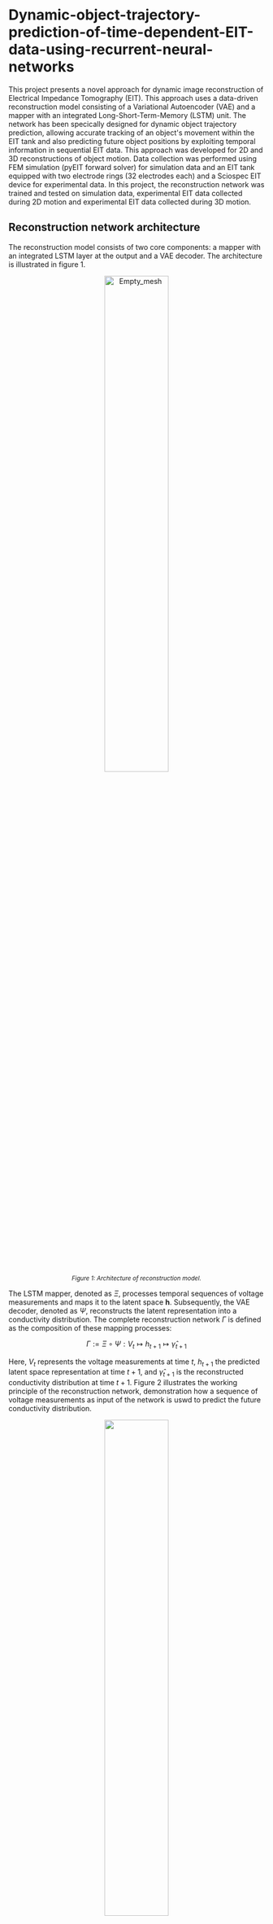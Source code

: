 # Dynamic-object-trajectory-prediction-of-time-dependent-EIT-data-using-recurrent-neural-networks

This project presents a novel approach for dynamic image reconstruction of Electrical Impedance Tomography (EIT). This approach uses a data-driven reconstruction model consisting of a Variational Autoencoder (VAE) and a mapper with an integrated Long-Short-Term-Memory (LSTM) unit. The network has been specically designed for dynamic object trajectory prediction, allowing accurate tracking of an object's movement within the EIT tank and also predicting future object positions by exploiting temporal information in sequential EIT data. This approach was developed for 2D and 3D reconstructions of object motion. Data collection was performed using FEM simulation (pyEIT forward solver) for simulation data and an EIT tank equipped with two electrode rings (32 electrodes each) and a Sciospec EIT device for experimental data. In this project, the reconstruction network was trained and tested on simulation data, experimental EIT data collected during 2D motion and experimental EIT data collected during 3D motion.

## Reconstruction network architecture

The reconstruction model consists of two core components: a mapper with an integrated LSTM layer at the output and a VAE decoder. The architecture is illustrated in figure 1.

<p align="center">
  
  <img src="images/reconstruction_model.png" alt="Empty_mesh" width="50%">

</p>
<p align="center" style="font-size: smaller;">
  <em>Figure 1: Architecture of reconstruction model.</em>
</p>

The LSTM mapper, denoted as $\Xi$, processes temporal sequences of voltage measurements and maps it to the latent space $\mathbf{h}$. Subsequently, the VAE decoder, denoted as $\Psi$, reconstructs the latent representation into a conductivity distribution. The complete reconstruction network $\Gamma$ is defined as the composition of these mapping processes:

$$
\Gamma := \Xi \circ \Psi : V_{t} \mapsto h_{t+1} \mapsto \hat{\gamma}_{t+1}
$$

Here, $V_{t}$ represents the voltage measurements at time $t$, $h_{t+1}$ the predicted latent space representation at time $t+1$, and $\hat{\gamma}_{t+1}$ is the reconstructed conductivity distribution at time $t+1$. Figure 2 illustrates the working principle of the reconstruction network, demonstration how a sequence of voltage measurements as input of the network is uswd to predict the future conductivity distribution.

<p align="center">
  <img src="images/reconstruction_process.png" width="50%">
</p>
<p align="center" style="font-size: smaller;">
  <em>Figure 2: Overview of the reconstruction process of the proposed reconstruction model. A sequence of four voltage measurements is used to predict the conductivity distribution of the next time step.</em>
</p>

## Training of reconstruction network

The training process was conducted in two stages. In the first stage, the VAE was trained in an unsupervised using synthetically generated conductivity distributions for both 2D and 3D space.
For the 2D reconstructions, a triangular mesh representing the electrode plane of a cylindrical tank was used. For 3D reconstructions, a voxel-based approach was used.
In the second training stage, the LSTM mapper was trained in a supervised manner. The VAE encoder generated a latent representations of known conductity distributions, which served as labels for the supervised learning of the LSTM mapper. Sequences of voltage measurements were paired with the corresponding latent representations of future conductivity distributions.

## EIT data collection

EIT data were acquired in both simulated and experimental settings. Simulations were performed using FEM-based modeling with the pyEIT package, while experimental data were collected using an EIT water tank. For 2D data, both FEM simulation and experimental measurements were conducted on a single electrode plane, yielding $32^2$ voltage data points per frame. For 3D data, experimental measurements with two electrode planes were performed, resulting in $64^2$ voltage data points per frame. The EIT data were collected by tracking an acrylic ball along predefined trajectories at discrete positions. In 2D space, a circular, spiral, eight, polynomial, square trajectory were used. In 3D space, the trajectories uses were a helix, a spiral helix and a circular sine wave.

# Results 

## 2D simulation model

The 2D simulation model was trained on a spiral trajectory and tested on circular and eight shaped trajectory. The results demonstrate high predicition accuracy for the proposed resonstruction network.

<table width="1000px" style="table-layout: fixed; background-color:#1a1a1a; color:white; border-collapse:collapse; margin-bottom:30px;">
  <tr>
    <th width="500px" style="text-align:center; padding:10px 0; border:1px solid #333; background-color:#1a1a1a; font-weight:bold;">
      Circle Trajectory
    </th>
    <th width="500px" style="text-align:center; padding:10px 0; border:1px solid #333; background-color:#1a1a1a; font-weight:bold;">
      Eight Trajectory
    </th>
  </tr>
  <tr>
    <td width="500px" height="300px" style="text-align:center; vertical-align:middle; padding:15px; border:1px solid #333;">
      <div style="height:280px; display:flex; align-items:center; justify-content:center;">
        <img src="results/2D reconstruction/sim reconstruction/circle_recon.gif" style="max-width:280px; max-height:280px; object-fit:contain;">
      </div>
    </td>
    <td width="500px" height="300px" style="text-align:center; vertical-align:middle; padding:15px; border:1px solid #333;">
      <div style="height:280px; display:flex; align-items:center; justify-content:center;">
        <img src="results/2D reconstruction/sim reconstruction/eight_recon.gif" style="max-width:280px; max-height:280px; object-fit:contain;">
      </div>
    </td>
  </tr>
</table>

## 2D experimental model

The 2D experimental model was trained on a spiral trajectory. The trained model was then evaluated on different test trajectories to assess its generalisation capabilities. To test the robustness to velocity variations, an additional experiment was performed where the movement speed was increased by increasing the distance between each discrete point. A comparative analysis between model architectures with and without an LSTM layer was also performed to highlight the capability of the LSTM layer to model the time-dependent behavior of moving objects. The following figures show the results of the tests.

### Prediction of different trajectories

<table width="1000px" style="table-layout: fixed; background-color:#1a1a1a; color:white; border-collapse:collapse; margin-bottom:30px;">
  <tr>
    <th width="500px" style="text-align:center; padding:10px 0; border:1px solid #333; background-color:#1a1a1a; font-weight:bold;">
      Circle Trajectory
    </th>
    <th width="500px" style="text-align:center; padding:10px 0; border:1px solid #333; background-color:#1a1a1a; font-weight:bold;">
      Eight Trajectory
    </th>
  </tr>
  <tr>
    <td width="500px" height="300px" style="text-align:center; vertical-align:middle; padding:15px; border:1px solid #333;">
      <div style="height:280px; display:flex; align-items:center; justify-content:center;">
        <img src="results/2D reconstruction/exp reconstruction/lstm_circle_recon.gif" style="max-width:280px; max-height:280px; object-fit:contain;">
      </div>
    </td>
    <td width="500px" height="300px" style="text-align:center; vertical-align:middle; padding:15px; border:1px solid #333;">
      <div style="height:280px; display:flex; align-items:center; justify-content:center;">
        <img src="results/2D reconstruction/exp reconstruction/lstm_eight_recon.gif" style="max-width:280px; max-height:280px; object-fit:contain;">
      </div>
    </td>
  </tr>
  <tr>
    <th width="500px" style="text-align:center; padding:10px 0; border:1px solid #333; background-color:#1a1a1a; font-weight:bold;">
      Polynomial Trajectory
    </th>
    <th width="500px" style="text-align:center; padding:10px 0; border:1px solid #333; background-color:#1a1a1a; font-weight:bold;">
      Square Trajectory
    </th>
  </tr>
  <tr>
    <td width="500px" height="300px" style="text-align:center; vertical-align:middle; padding:15px; border:1px solid #333;">
      <div style="height:280px; display:flex; align-items:center; justify-content:center;">
        <img src="results/2D reconstruction/exp reconstruction/lstm_polynomial_recon.gif" style="max-width:280px; max-height:280px; object-fit:contain;">
      </div>
    </td>
    <td width="500px" height="300px" style="text-align:center; vertical-align:middle; padding:15px; border:1px solid #333;">
      <div style="height:280px; display:flex; align-items:center; justify-content:center;">
        <img src="results/2D reconstruction/exp reconstruction/lstm_square_recon.gif" style="max-width:280px; max-height:280px; object-fit:contain;">
      </div>
    </td>
  </tr>
</table>

### Prediction with different velocities

<table width="1000px" style="table-layout: fixed; background-color:#1a1a1a; color:white; border-collapse:collapse; margin-bottom:30px;">
  <tr>
    <th width="500px" style="text-align:center; padding:10px 0; border:1px solid #333; background-color:#1a1a1a; font-weight:bold;">
      Normal Velocity
    </th>
    <th width="500px" style="text-align:center; padding:10px 0; border:1px solid #333; background-color:#1a1a1a; font-weight:bold;">
      Increased Velocity
    </th>
  </tr>
  <tr>
    <td width="500px" height="300px" style="text-align:center; vertical-align:middle; padding:15px; border:1px solid #333;">
      <div style="height:280px; display:flex; align-items:center; justify-content:center;">
        <img src="results/2D reconstruction/exp reconstruction/lstm_eight_recon.gif" style="max-width:280px; max-height:280px; object-fit:contain;">
      </div>
    </td>
    <td width="500px" height="300px" style="text-align:center; vertical-align:middle; padding:15px; border:1px solid #333;">
      <div style="height:280px; display:flex; align-items:center; justify-content:center;">
        <img src="results/2D reconstruction/exp reconstruction/lstm_eight_fast_recon.gif" style="max-width:280px; max-height:280px; object-fit:contain;">
      </div>
    </td>
  </tr>
</table>

### Comparision of model with and without LSTM layer 

<table width="1000px" style="table-layout: fixed; background-color:#1a1a1a; color:white; border-collapse:collapse; margin-bottom:30px;">
  <tr>
    <th width="500px" style="text-align:center; padding:10px 0; border:1px solid #333; background-color:#1a1a1a; font-weight:bold;">
      With LSTM Layer
    </th>
    <th width="500px" style="text-align:center; padding:10px 0; border:1px solid #333; background-color:#1a1a1a; font-weight:bold;">
      Without LSTM Layer
    </th>
  </tr>
  <tr>
    <td width="500px" height="300px" style="text-align:center; vertical-align:middle; padding:15px; border:1px solid #333;">
      <div style="height:280px; display:flex; align-items:center; justify-content:center;">
        <img src="results/2D reconstruction/exp reconstruction/lstm_polynomial_recon.gif" style="max-width:280px; max-height:280px; object-fit:contain;">
      </div>
    </td>
    <td width="500px" height="300px" style="text-align:center; vertical-align:middle; padding:15px; border:1px solid #333;">
      <div style="height:280px; display:flex; align-items:center; justify-content:center;">
        <img src="results/2D reconstruction/exp reconstruction/no_lstm_polynomial_recon.gif" style="max-width:280px; max-height:280px; object-fit:contain;">
      </div>
    </td>
  </tr>
</table>

## 3D experimental model

The 3D experimental model was trained using a spiral helix trajectory with a radius that decreases with increasing height. Like the 2D experimental model, the 3D model was tested on various test trajectory (a normal helix trajectory and a circular sine wave). Different velocity variations were also tested and, finally, a comparison between the model with and without LSTM layer was performed. The following figures show the results of the tests.

### Prediction of different trajectories

<table style="width:100%; background-color:#0a0a16; color:white; border-collapse:collapse; border:1px solid #333;">
  <tr>
    <td width="50%" style="border:1px solid #333; text-align:center; padding:8px 0; font-weight:bold;">
      Helix Trajectory
    </td>
    <td width="50%" style="border:1px solid #333; text-align:center; padding:8px 0; font-weight:bold;">
      Circular Sine Wave Trajectory
    </td>
  </tr>
  <tr>
    <td style="border:1px solid #333; position:relative; height:350px; padding:0;">
      <div style="position:absolute; top:0; left:0; width:100%; height:100%; display:flex; justify-content:center; align-items:center;">
        <img src="results/3D reconstruction/lstm_helix_recon.gif" style="max-width:90%; max-height:90%;">
      </div>
    </td>
    <td style="border:1px solid #333; position:relative; height:350px; padding:0;">
      <div style="position:absolute; top:0; left:0; width:100%; height:100%; display:flex; justify-content:center; align-items:center;">
        <img src="results/3D reconstruction/lstm_circ_sine_recon.gif" style="max-width:90%; max-height:90%;">
      </div>
    </td>
  </tr>
</table>

### Prediction with different velocities

<table width="1000px" style="table-layout: fixed; background-color:#1a1a1a; color:white; border-collapse:collapse; margin-bottom:30px;">
  <tr>
    <th width="500px" style="text-align:center; padding:10px 0; border:1px solid #333; background-color:#1a1a1a; font-weight:bold;">
      Normal Velocity
    </th>
    <th width="500px" style="text-align:center; padding:10px 0; border:1px solid #333; background-color:#1a1a1a; font-weight:bold;">
      Increased Velocity
    </th>
  </tr>
  <tr>
    <td width="500px" height="300px" style="text-align:center; vertical-align:middle; padding:15px; border:1px solid #333;">
      <div style="height:280px; display:flex; align-items:center; justify-content:center;">
        <img src="results/3D reconstruction/lstm_helix_recon.gif" style="max-width:280px; max-height:280px; object-fit:contain;">
      </div>
    </td>
    <td width="500px" height="300px" style="text-align:center; vertical-align:middle; padding:15px; border:1px solid #333;">
      <div style="height:280px; display:flex; align-items:center; justify-content:center;">
        <img src="results/3D reconstruction/lstm_helix_fast_recon.gif" style="max-width:280px; max-height:280px; object-fit:contain;">
      </div>
    </td>
  </tr>
</table>

### Comparision of model with and without LSTM layer 

<table width="1000px" style="table-layout: fixed; background-color:#1a1a1a; color:white; border-collapse:collapse; margin-bottom:30px;">
  <tr>
    <th width="500px" style="text-align:center; padding:10px 0; border:1px solid #333; background-color:#1a1a1a; font-weight:bold;">
      With LSTM Layer
    </th>
    <th width="500px" style="text-align:center; padding:10px 0; border:1px solid #333; background-color:#1a1a1a; font-weight:bold;">
      Without LSTM Layer
    </th>
  </tr>
  <tr>
    <td width="500px" height="300px" style="text-align:center; vertical-align:middle; padding:15px; border:1px solid #333;">
      <div style="height:280px; display:flex; align-items:center; justify-content:center;">
        <img src="results/3D reconstruction/lstm_helix_recon.gif" style="max-width:280px; max-height:280px; object-fit:contain;">
      </div>
    </td>
    <td width="500px" height="300px" style="text-align:center; vertical-align:middle; padding:15px; border:1px solid #333;">
      <div style="height:280px; display:flex; align-items:center; justify-content:center;">
        <img src="results/3D reconstruction/no_lstm_helix_recon.gif" style="max-width:280px; max-height:280px; object-fit:contain;">
      </div>
    </td>
  </tr>
</table>
